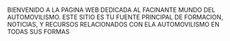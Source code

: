 BIENVENIDO A LA PAGINA WEB DEDICADA AL FACINANTE MUNDO DEL AUTOMOVILISMO. ESTE SITIO ES TU FUENTE PRINCIPAL DE FORMACION, NOTICIAS, Y RECURSOS RELACIONADOS CON ELA AUTOMOVILISMO EN TODAS SUS FORMAS
